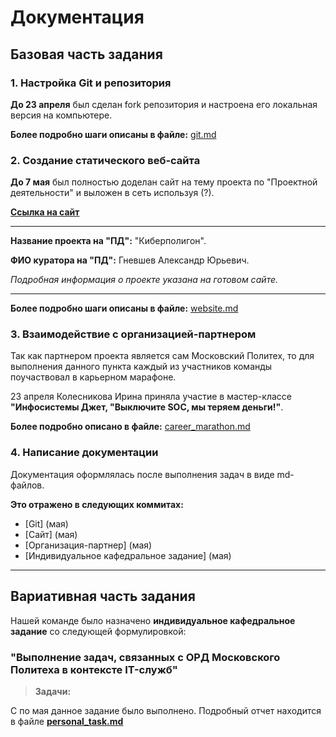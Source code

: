 # Документация

## Базовая часть задания

### 1. Настройка Git и репозитория
**До 23 апреля** был сделан fork репозитория и настроена его локальная версия на компьютере. 

**Более подробно шаги описаны в файле:** [git.md](git.md)

### 2. Создание статического веб-сайта
**До 7 мая** был полностью доделан сайт на тему проекта по 
"Проектной деятельности" и выложен в сеть используя (?).

**[Ссылка на сайт](https://kolesnikovairina412.github.io/praktica/#home)**

___
**Название проекта на "ПД":** "Киберполигон".

**ФИО куратора на "ПД":** Гневшев Александр Юрьевич.

_Подробная информация о проекте указана на готовом сайте._
___

**Более подробно шаги описаны в файле:** [website.md](website.md)

### 3. Взаимодействие с организацией-партнером

Так как партнером проекта является сам Московский Политех, то для выполнения данного пункта каждый из участников команды поучаствовал в карьерном марафоне.

23 апреля Колесникова Ирина приняла участие в мастер-классе **"Инфосистемы Джет, "Выключите SOC, мы теряем деньги!"**.



**Более подробно описано в файле:** [career_marathon.md](career_marathon.md)

### 4. Написание документации

Документация оформлялась после выполнения задач в виде md-файлов.

**Это отражено в следующих коммитах:**
- [Git] (мая)
- [Сайт] (мая)
- [Организация-партнер] (мая)
- [Индивидуальное кафедральное задание] (мая)

___

## Вариативная часть задания

Нашей команде было назначено **индивидуальное кафедральное задание** со следующей формулировкой:

### "Выполнение задач, связанных с ОРД Московского Политеха в контексте IT-служб"
> **Задачи:**


С  по мая данное задание было выполнено. Подробный отчет находится в файле 
**[personal_task.md](personal_task.md)**

